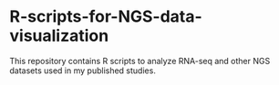 # R-scripts-for-NGS-data-visualization

This repository contains R scripts to analyze RNA-seq and other NGS datasets used in my published studies. 
